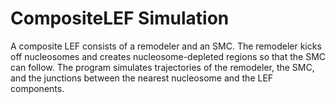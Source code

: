 # CompositeLEF Simulation

A composite LEF consists of a remodeler and an SMC. The remodeler kicks off nucleosomes and creates nucleosome-depleted regions so that the SMC can follow. The program simulates trajectories of the remodeler, the SMC, and the junctions between the nearest nucleosome and the LEF components.
